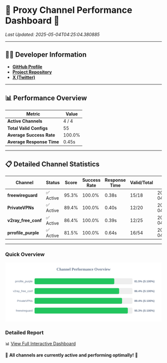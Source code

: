 # 🌟 Proxy Channel Performance Dashboard 🌟

_Last Updated: 2025-05-04T04:25:04.380885_

---

## 👩‍💻 Developer Information

- **[GitHub Profile](https://github.com/4n0nymou3)**  
- **[Project Repository](https://github.com/4n0nymou3/multi-proxy-config-fetcher)**  
- **[X (Twitter)](https://x.com/4n0nymou3)**  

---

## 📊 Performance Overview

| Metric                | Value       |
|-----------------------|-------------|
| **Active Channels**   | 4 / 4       |
| **Total Valid Configs** | 55          |
| **Average Success Rate** | 100.0%      |
| **Average Response Time** | 0.45s       |

---

## 📋 Detailed Channel Statistics

| Channel          | Status     | Score  | Success Rate | Response Time | Valid/Total | Last Success               |
|------------------|------------|--------|--------------|---------------|-------------|----------------------------|
| **freewireguard**  | ✅ Active  | 95.3%  | 100.0% | 0.38s         | 15/18       | 2025-05-04T04:25:04.379578 |
| **PrivateVPNs**  | ✅ Active  | 89.4%  | 100.0% | 0.40s         | 12/20       | 2025-05-04T04:25:03.977067 |
| **v2ray_free_conf**  | ✅ Active  | 86.4%  | 100.0% | 0.39s         | 12/25       | 2025-05-04T04:25:03.545448 |
| **prrofile_purple**  | ✅ Active  | 81.5%  | 100.0% | 0.64s         | 16/54       | 2025-05-04T04:25:03.076607 |

---

### Quick Overview
<div align="center">
  <a href="https://raw.githubusercontent.com/nullluser/NullRepo/refs/heads/main/assets/channel_stats_chart.svg">
    <img src="https://raw.githubusercontent.com/nullluser/NullRepo/refs/heads/main/assets/channel_stats_chart.svg" alt="Source Performance Statistics" width="800">
  </a>
</div>

### Detailed Report
📊 [View Full Interactive Dashboard](https://htmlpreview.github.io/?https://github.com/nullluser/NullRepo/blob/main/assets/performance_report.html)

🎉 **All channels are currently active and performing optimally!** 🎉
